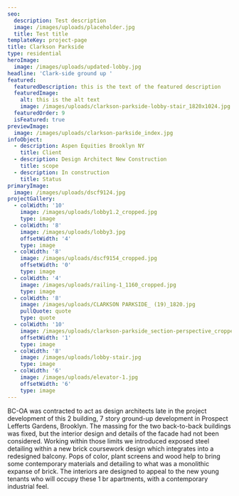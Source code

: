 ```yaml
---
seo:
  description: Test description
  image: /images/uploads/placeholder.jpg
  title: Test title
templateKey: project-page
title: Clarkson Parkside
type: residential
heroImage:
  image: /images/uploads/updated-lobby.jpg
headline: 'Clark-side ground up '
featured:
  featuredDescription: this is the text of the featured description
  featuredImage:
    alt: this is the alt text
    image: /images/uploads/clarkson-parkside-lobby-stair_1820x1024.jpg
  featuredOrder: 9
  isFeatured: true
previewImage:
  image: /images/uploads/clarkson-parkside_index.jpg
infoObject:
  - description: Aspen Equities Brooklyn NY
    title: Client
  - description: Design Architect New Construction
    title: scope
  - description: In construction
    title: Status
primaryImage:
  image: /images/uploads/dscf9124.jpg
projectGallery:
  - colWidth: '10'
    image: /images/uploads/lobby1.2_cropped.jpg
    type: image
  - colWidth: '8'
    image: /images/uploads/lobby3.jpg
    offsetWidth: '4'
    type: image
  - colWidth: '8'
    image: /images/uploads/dscf9154_cropped.jpg
    offsetWidth: '0'
    type: image
  - colWidth: '4'
    image: /images/uploads/railing-1_1160_cropped.jpg
    type: image
  - colWidth: '8'
    image: /images/uploads/CLARKSON PARKSIDE_ (19)_1820.jpg
    pullQuote: quote
    type: quote
  - colWidth: '10'
    image: /images/uploads/clarkson-parkside_section-perspective_cropped.jpg
    offsetWidth: '1'
    type: image
  - colWidth: '8'
    image: /images/uploads/lobby-stair.jpg
    type: image
  - colWidth: '6'
    image: /images/uploads/elevator-1.jpg
    offsetWidth: '6'
    type: image
---
```

BC-OA was contracted to act as design architects late in the project development of this 2 building, 7 story ground-up development in Prospect Lefferts Gardens, Brooklyn. The massing for the two back-to-back buildings was fixed, but the interior design and details of the facade had not been considered. Working within those limits we introduced exposed steel detailing within a new brick coursework design which integrates into a redesigned balcony. Pops of color, plant screens and wood help to bring some contemporary materials and detailing to what was a monolithic expanse of brick. The interiors are designed to appeal to the new young tenants who will occupy these 1 br apartments, with a contemporary industrial feel.

